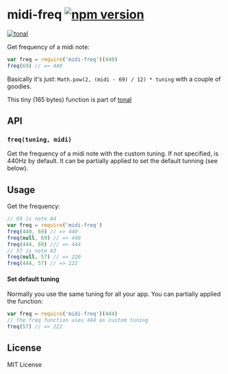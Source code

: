 # midi-freq [![npm version](https://img.shields.io/npm/v/midi-freq.svg)](https://www.npmjs.com/package/midi-freq)

[![tonal](https://img.shields.io/badge/tonal-midi-freq-yellow.svg)](https://www.npmjs.com/browse/keyword/tonal)

Get frequency of a midi note:

```js
var freq = require('midi-freq')(440)
freq(69) // => 440
```

Basically it's just: `Math.pow(2, (midi - 69) / 12) * tuning` with a couple of goodies.

This tiny (165 bytes) function is part of [tonal](https://github.com/danigb/tonal)

## API

### `freq(tuning, midi)`

Get the frequency of a midi note with the custom tuning. If not specified, is 440Hz by default. It can be partially applied to set the default tunning (see below).

## Usage

Get the frequency:

```js
// 69 is note A4
var freq = require('midi-freq')
freq(440, 69) // => 440
freq(null, 69) // => 440
freq(444, 69) /// => 444
// 57 is note A3
freq(null, 57) // => 220
freq(444, 57) // => 222
```

#### Set default tuning

Normally you use the same tuning for all your app. You can partially applied the function:

```js
var freq = require('midi-freq')(444)
// the freq function uses 444 as custom tuning
freq(57) // => 222
```

## License

MIT License
